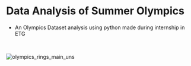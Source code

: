# Data Analysis of Summer Olympics

* An Olympics Dataset analysis using python made during internship in ETG



<br>

![olympics_rings_main_uns](https://user-images.githubusercontent.com/59025622/133074376-2aa9b79c-9747-4628-8f73-e0c4119536d7.jpg)

